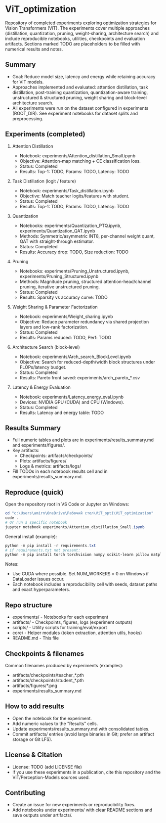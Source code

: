 # ViT_optimization

Repository of completed experiments exploring optimization strategies for Vision Transformers (ViT). The experiments cover multiple approaches (distillation, quantization, pruning, weight-sharing, architecture search) and include reproducible notebooks, utilities, checkpoints and evaluation artifacts. Sections marked TODO are placeholders to be filled with numerical results and notes.

## Summary
- Goal: Reduce model size, latency and energy while retaining accuracy for ViT models.
- Approaches implemented and evaluated: attention distillation, task distillation, post-training quantization, quantization-aware training, unstructured & structured pruning, weight sharing and block-level architecture search.
- All experiments were run on the dataset configured in experiments (ROOT_DIR). See experiment notebooks for dataset splits and preprocessing.

## Experiments (completed)
1. Attention Distillation
   - Notebook: experiments/Attention_distillation_Small.ipynb
   - Objective: Attention-map matching + CE classification loss.
   - Status: Completed
   - Results: Top-1: TODO, Params: TODO, Latency: TODO

2. Task Distillation (logit / feature)
   - Notebook: experiments/Task_distillation.ipynb
   - Objective: Match teacher logits/features with student.
   - Status: Completed
   - Results: Top-1: TODO, Params: TODO, Latency: TODO

3. Quantization
   - Notebooks: experiments/Quantization_PTQ.ipynb, experiments/Quantization_QAT.ipynb
   - Methods: Symmetric/asymmetric INT8, per-channel weight quant, QAT with straight-through estimator.
   - Status: Completed
   - Results: Accuracy drop: TODO, Size reduction: TODO

4. Pruning
   - Notebooks: experiments/Pruning_Unstructured.ipynb, experiments/Pruning_Structured.ipynb
   - Methods: Magnitude pruning, structured attention-head/channel pruning, iterative unstructured pruning.
   - Status: Completed
   - Results: Sparsity vs accuracy curve: TODO

5. Weight Sharing & Parameter Factorization
   - Notebook: experiments/Weight_sharing.ipynb
   - Objective: Reduce parameter redundancy via shared projection layers and low-rank factorization.
   - Status: Completed
   - Results: Params reduced: TODO, Perf: TODO

6. Architecture Search (block-level)
   - Notebook: experiments/Arch_search_BlockLevel.ipynb
   - Objective: Search for reduced-depth/width block structures under FLOPs/latency budget.
   - Status: Completed
   - Results: Pareto front saved: experiments/arch_pareto_*.csv

7. Latency & Energy Evaluation
   - Notebook: experiments/Latency_energy_eval.ipynb
   - Devices: NVIDIA GPU (CUDA) and CPU (Windows).
   - Status: Completed
   - Results: Latency and energy table: TODO

## Results Summary
- Full numeric tables and plots are in experiments/results_summary.md and experiments/figures/.
- Key artifacts:
  - Checkpoints: artifacts/checkpoints/
  - Plots: artifacts/figures/
  - Logs & metrics: artifacts/logs/
- Fill TODOs in each notebook results cell and in experiments/results_summary.md.

## Reproduce (quick)
Open the repository root in VS Code or Jupyter on Windows:

```powershell
cd "c:\Users\amirn\OneDrive\Рабочий стол\ViT_opti\ViT_optimization"
code .
# Or run a specific notebook
jupyter notebook experiments/Attention_distillation_Small.ipynb
```

General install (example):

```powershell
python -m pip install -r requirements.txt
# if requirements.txt not present:
python -m pip install torch torchvision numpy scikit-learn pillow matplotlib
```

Notes:
- Use CUDA where possible. Set NUM_WORKERS = 0 on Windows if DataLoader issues occur.
- Each notebook includes a reproducibility cell with seeds, dataset paths and exact hyperparameters.

## Repo structure
- experiments/           - Notebooks for each experiment
- artifacts/             - Checkpoints, figures, logs (experiment outputs)
- scripts/               - Utility scripts for training/eval/export
- core/                  - Helper modules (token extraction, attention utils, hooks)
- README.md              - This file

## Checkpoints & filenames
Common filenames produced by experiments (examples):
- artifacts/checkpoints/teacher_*.pth
- artifacts/checkpoints/student_*.pth
- artifacts/figures/*.png
- experiments/results_summary.md

## How to add results
- Open the notebook for the experiment.
- Add numeric values to the "Results" cells.
- Update experiments/results_summary.md with consolidated tables.
- Commit artifacts/ entries (avoid large binaries in Git; prefer an artifact storage or Git LFS).

## License & Citation
- License: TODO (add LICENSE file)
- If you use these experiments in a publication, cite this repository and the ViT/Perception-Models sources used.

## Contributing
- Create an issue for new experiments or reproducibility fixes.
- Add notebooks under experiments/ with clear README sections and save outputs under artifacts/.
